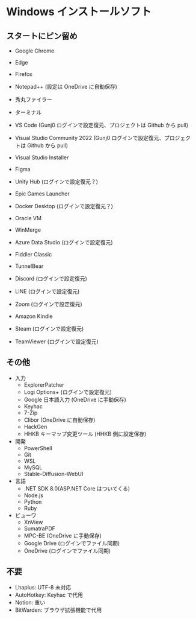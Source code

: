 # Windows インストールソフト

## スタートにピン留め

- Google Chrome
- Edge
- Firefox
- Notepad++ (設定は OneDrive に自動保存)
- 秀丸ファイラー
- ターミナル

- VS Code (Gunj0 ログインで設定復元、プロジェクトは Github から pull)
- Visual Studio Community 2022 (Gunj0 ログインで設定復元、プロジェクトは Github から pull)
- Visual Studio Installer
- Figma
- Unity Hub (ログインで設定復元？)
- Epic Games Launcher

- Docker Desktop (ログインで設定復元？)
- Oracle VM
- WinMerge
- Azure Data Studio (ログインで設定復元)
- Fiddler Classic
- TunnelBear

- Discord (ログインで設定復元)
- LINE (ログインで設定復元)
- Zoom (ログインで設定復元)
- Amazon Kindle
- Steam (ログインで設定復元)
- TeamViewer (ログインで設定復元)

## その他

- 入力
  - ExplorerPatcher
  - Logi Options+ (ログインで設定復元)
  - Google 日本語入力 (OneDrive に手動保存)
  - Keyhac
  - 7-Zip
  - Clibor (OneDrive に自動保存)
  - HackGen
  - HHKB キーマップ変更ツール (HHKB 側に設定保存)
- 開発
  - PowerShell
  - Git
  - WSL
  - MySQL
  - Stable-Diffusion-WebUI
- 言語
  - .NET SDK 8.0(ASP.NET Core はついてくる)
  - Node.js
  - Python
  - Ruby
- ビューワ
  - XnView
  - SumatraPDF
  - MPC-BE (OneDrive に手動保存)
  - Google Drive (ログインでファイル同期)
  - OneDrive (ログインでファイル同期)

## 不要

- Lhaplus: UTF-8 未対応
- AutoHotkey: Keyhac で代用
- Notion: 重い
- BitWarden: ブラウザ拡張機能で代用
